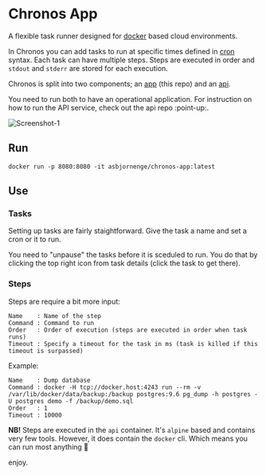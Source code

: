 # Chronos App

A flexible task runner designed for [docker](https://www.docker.com/) based cloud environments.

In Chronos you can add tasks to run at specific times defined in [cron](https://en.wikipedia.org/wiki/Cron) syntax. Each task can have multiple steps. Steps are executed in order and `stdout` and `stderr` are stored for each execution. 

Chronos is split into two components; an [app](https://github.com/asbjornenge/chronos-app) (this repo) and an [api](https://github.com/asbjornenge/chronos-api).

You need to run both to have an operational application. For instruction on how to run the API service, check out the api repo :point-up:. 

![Screenshot-1](https://raw.githubusercontent.com/asbjornenge/chronos-app/master/screenshots/Chronos-1.png)

## Run

```
docker run -p 8080:8080 -it asbjornenge/chronos-app:latest 
```

## Use

### Tasks

Setting up tasks are fairly staightforward. Give the task a name and set a cron or it to run.

You need to "unpause" the tasks before it is sceduled to run. You do that by clicking the top right icon from task details (click the task to get there). 

### Steps

Steps are require a bit more input:

```
Name    : Name of the step
Command : Command to run
Order   : Order of execution (steps are executed in order when task runs)
Timeout : Specify a timeout for the task in ms (task is killed if this timeout is surpassed)
```

Example:

```
Name    : Dump database
Command : docker -H tcp://docker.host:4243 run --rm -v /var/lib/docker/data/backup:/backup postgres:9.6 pg_dump -h postgres -U postgres demo -f /backup/demo.sql
Order   : 1
Timeout : 10000
```

**NB!** Steps are executed in the `api` container. It's `alpine` based and contains very few tools. However, it does contain the `docker` cli. Which means you can run most anything :rocket:

enjoy. 

